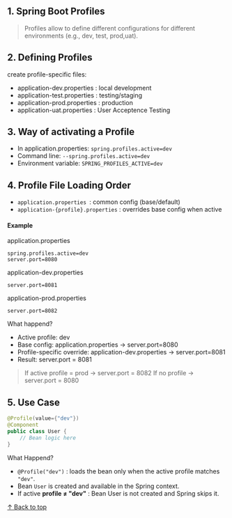 <h2 id="top">1. Spring Boot Profiles</h2>

>Profiles allow  to define different configurations for different environments
(e.g., dev, test, prod,uat).

<h2>2. Defining Profiles</h2>

create profile-specific files:
- application-dev.properties   : local development
- application-test.properties   : testing/staging
- application-prod.properties : production
- application-uat.properties     : User Acceptence Testing

<h2>3. Way of activating a Profile</h2>

- In application.properties: `spring.profiles.active=dev`
- Command line: `--spring.profiles.active=dev`
- Environment variable: `SPRING_PROFILES_ACTIVE=dev`

<h2>4. Profile File Loading Order</h2>

- `application.properties `: common config (base/default)
- `application-{profile}.properties` : overrides base config when active


<h4>Example</h4>

application.properties
```properties
spring.profiles.active=dev
server.port=8080
```

application-dev.properties
```properties
server.port=8081
```

application-prod.properties
```properties
server.port=8082
```

What happend?
- Active profile: dev 
- Base config: application.properties → server.port=8080
- Profile-specific override: application-dev.properties → server.port=8081
- Result: server.port = 8081

>If active profile = prod → server.port = 8082
>If no profile → server.port = 8080


<h2>5. Use Case</h2>

```java
@Profile(value={"dev"})
@Component
public class User {
    // Bean logic here
}
```

What Happend?

- `@Profile("dev")` : loads the bean only when the active profile matches `"dev"`.
- Bean `User` is created and available in the Spring context.
- If active **profile ≠ "dev"** : Bean User is not created and Spring skips it.


[↑ Back to top](#top) 